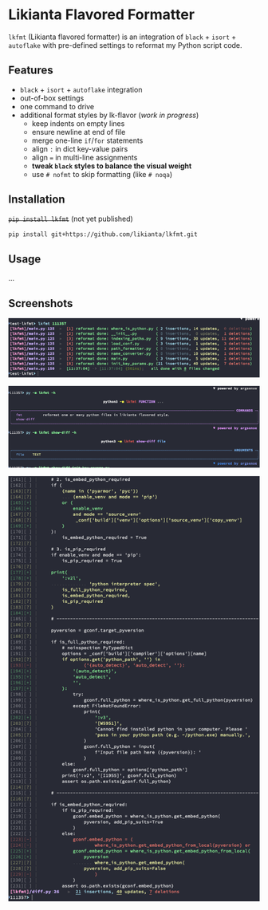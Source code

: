 # Likianta Flavored Formatter

`lkfmt` (Likianta flavored formatter) is an integration of `black` + `isort` +
`autoflake` with pre-defined settings to reformat my Python script code.

## Features

- `black` + `isort` + `autoflake` integration
- out-of-box settings
- one command to drive
- additional format styles by lk-flavor (*work in progress*)
    - keep indents on empty lines
    - ensure newline at end of file
    - merge one-line `if`/`for` statements
    - align `:` in dict key-value pairs
    - align `=` in multi-line assignments
    - **tweak `black` styles to balance the visual weight**
    - use `# nofmt` to skip formatting (like `# noqa`)

## Installation

<strike><code>pip install lkfmt</code></strike> (not yet published)

```sh
pip install git+https://github.com/likianta/lkfmt.git
```

## Usage

...

## Screenshots

![](./.assets/125742.png)

![](./.assets/125758.png)

![](./.assets/125801.png)

